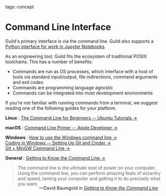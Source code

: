 tags: concept

# Command Line Interface

Guild's primary interface is via the command line. Guild also supports
a [Python interface for work in Jupyter
Notebooks](guides/notebooks/).

As an engineering tool, Guild fits the ecosystem of traditional POSIX
toolchains. This has a number of benefits:

- Commands are run as OS processes, which interface with a host of
  tools via standard input/output, file indirections, command
  arguments and exit codes
- Commands are programming language agnostic
- Commands can be integrated into most development environments

If you're not familiar with running commands from a terminal, we
suggest reading one of the following guides for your platform.

**Linux**
: [The Command Line for Beginners -- Ubuntu Tutorials
  ->](https://tutorials.ubuntu.com/tutorial/command-line-for-beginners)

**macOS**
: [Command Line Primer -- Apple Developer
  ->](https://developer.apple.com/library/archive/documentation/OpenSource/Conceptual/ShellScripting/CommandLInePrimer/CommandLine.html)

**Windows**
: [How to use the Windows command line ->](https://www.computerhope.com/issues/chusedos.htm)
  <br>
  [Coding in Windows -- Setting Up Git and Cmder
  ->](https://www.awmoore.com/2015/01/14/setting-up-git-and-cmder/)
  <br>
  [Git + MinGW Command Line ->](https://learn.adafruit.com/windows-tools-for-the-electrical-engineer/git-plus-command-line-tools)

**General**
: [Getting to Know the Command Line
  ->](https://www.davidbaumgold.com/tutorials/command-line/)

> The command line is the ultimate seat of power on your
> computer. Using the command line, you can perform amazing feats of
> wizardry and speed, taming your computer and getting it to do
> precisely what you want.

<div style="text-align:right;padding-right:20px;margin-top:-18px">
&mdash;David Baumgold in
<em><a href="https://www.davidbaumgold.com/tutorials/command-line/" target="_blank"
>Getting to Know the Command Line</a></em>
</div>
